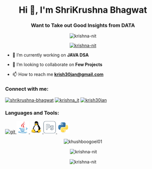 <h1 align="center">Hi 👋, I'm ShriKrushna Bhagwat</h1>
<h3 align="center">Want to Take out Good Insights from DATA</h3>
<center>
<p align="center"> <img src="https://komarev.com/ghpvc/?username=krishna-nit&label=Profile%20views&color=0e75b6&style=flat" alt="krishna-nit" /> </p>

<p align="center"> <a href="https://github.com/ryo-ma/github-profile-trophy"><img src="https://github-profile-trophy.vercel.app/?username=krishna-nit" alt="krishna-nit" /></a> 
</center>
</p>

- 🔭 I’m currently working on **JAVA DSA**

- 👯 I’m looking to collaborate on **Few Projects**

- 📫 How to reach me **krish30jan@gmail.com**

<h3 align="left">Connect with me:</h3>
<p align="left">
<a href="https://linkedin.com/in/shrikrushna-bhagwat" target="blank"><img align="center" src="https://cdn.jsdelivr.net/npm/simple-icons@3.0.1/icons/linkedin.svg" alt="shrikrushna-bhagwat" height="30" width="40" /></a>
<a href="https://www.hackerrank.com/krishna_it" target="blank"><img align="center" src="https://cdn.jsdelivr.net/npm/simple-icons@3.0.1/icons/hackerrank.svg" alt="krishna_it" height="30" width="40" /></a>
<a href="https://www.leetcode.com/krish30jan" target="blank"><img align="center" src="https://cdn.jsdelivr.net/npm/simple-icons@3.0.1/icons/leetcode.svg" alt="krish30jan" height="30" width="40" /></a>
</p>

<h3 align="left">Languages and Tools:</h3>
<p align="left"> <a href="https://git-scm.com/" target="_blank"> <img src="https://www.vectorlogo.zone/logos/git-scm/git-scm-icon.svg" alt="git" width="40" height="40"/> </a> <a href="https://www.java.com" target="_blank"> <img src="https://raw.githubusercontent.com/devicons/devicon/master/icons/java/java-original.svg" alt="java" width="40" height="40"/> </a> <a href="https://www.linux.org/" target="_blank"> <img src="https://raw.githubusercontent.com/devicons/devicon/master/icons/linux/linux-original.svg" alt="linux" width="40" height="40"/> </a> <a href="https://www.photoshop.com/en" target="_blank"> <img src="https://raw.githubusercontent.com/devicons/devicon/master/icons/photoshop/photoshop-line.svg" alt="photoshop" width="40" height="40"/> </a> <a href="https://www.python.org" target="_blank"> <img src="https://raw.githubusercontent.com/devicons/devicon/master/icons/python/python-original.svg" alt="python" width="40" height="40"/> </a> </p>
<center>
  <p><img align="center" src="https://github-readme-stats.vercel.app/api/top-langs?username=khushboogoel01&show_icons=true&locale=en&layout=compact" alt="khushboogoel01" /></p>
<p>&nbsp;<img align="center" src="https://github-readme-stats.vercel.app/api?username=krishna-nit&show_icons=true&locale=en" alt="krishna-nit" /></p>

<p><img align="center" src="https://github-readme-streak-stats.herokuapp.com/?user=krishna-nit&" alt="krishna-nit" /></p>
</center>
